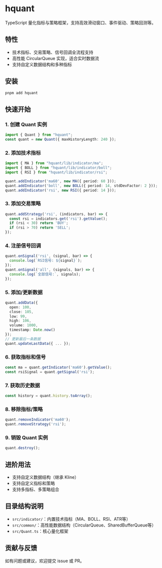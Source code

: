 
# hquant

TypeScript 量化指标与策略框架，支持高效滑动窗口、事件驱动、策略回测等。

## 特性
- 技术指标、交易策略、信号回调全流程支持
- 高性能 CircularQueue 实现，适合实时数据流
- 支持自定义数据结构和多种指标

## 安装
```bash
pnpm add hquant
```

## 快速开始

### 1. 创建 Quant 实例
```ts
import { Quant } from "hquant";
const quant = new Quant({ maxHistoryLength: 240 });
```

### 2. 添加技术指标
```ts
import { MA } from "hquant/lib/indicator/ma";
import { BOLL } from "hquant/lib/indicator/boll";
import { RSI } from "hquant/lib/indicator/rsi";

quant.addIndicator('ma60', new MA({ period: 60 }));
quant.addIndicator('boll', new BOLL({ period: 14, stdDevFactor: 2 }));
quant.addIndicator('rsi', new RSI({ period: 14 }));
```

### 3. 添加交易策略
```ts
quant.addStrategy('rsi', (indicators, bar) => {
  const rsi = indicators.get('rsi').getValue();
  if (rsi < 30) return 'BUY';
  if (rsi > 70) return 'SELL';
});
```

### 4. 注册信号回调
```ts
quant.onSignal('rsi', (signal, bar) => {
  console.log(`RSI信号: ${signal}`);
});
quant.onSignal('all', (signals, bar) => {
  console.log(`全部信号:`, signals);
});
```

### 5. 添加/更新数据
```ts
quant.addData({
  open: 100,
  close: 105,
  low: 99,
  high: 106,
  volume: 1000,
  timestamp: Date.now()
});
// 更新最后一条数据
quant.updateLastData({ ... });
```

### 6. 获取指标和信号
```ts
const ma = quant.getIndicator('ma60').getValue();
const rsiSignal = quant.getSignal('rsi');
```

### 7. 获取历史数据
```ts
const history = quant.history.toArray();
```

### 8. 移除指标/策略
```ts
quant.removeIndicator('ma60');
quant.removeStrategy('rsi');
```

### 9. 销毁 Quant 实例
```ts
quant.destroy();
```

## 进阶用法
- 支持自定义数据结构（继承 Kline）
- 支持自定义指标和策略
- 支持多指标、多策略组合

## 目录结构说明
- `src/indicator/`：内置技术指标（MA、BOLL、RSI、ATR等）
- `src/common/`：高性能数据结构（CircularQueue、SharedBufferQueue等）
- `src/Quant.ts`：核心量化框架

## 贡献与反馈
如有问题或建议，欢迎提交 issue 或 PR。